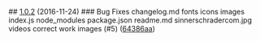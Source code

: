 <a name="1.0.2"></a> ## [1.0.2](https://github.com/sinnerschrader/sinnerschrader-website-static/compare/v1.0.2...v1.0.2) (2016-11-24) ### Bug Fixes changelog.md fonts icons images index.js node_modules package.json readme.md sinnerschradercom.jpg videos correct work images (#5) ([64386aa](https://github.com/sinnerschrader/sinnerschrader-website-static/commit/64386aa))
